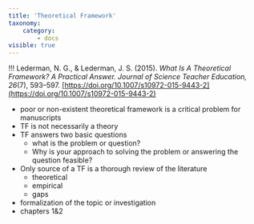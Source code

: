 ```yaml
---
title: 'Theoretical Framework'
taxonomy:
    category:
        - docs
visible: true
---
```


!!! Lederman, N. G., & Lederman, J. S. (2015). *What Is A Theoretical Framework? A Practical Answer. Journal of Science Teacher Education, 26*(7), 593–597. [https://doi.org/10.1007/s10972-015-9443-2](https://doi.org/10.1007/s10972-015-9443-2)

- poor or non-existent theoretical framework is a critical problem for manuscripts
- TF is not necessarily a theory
- TF answers two basic questions
  - what is the problem or question?
  - Why is your approach to solving the problem or answering the question feasible?
- Only source of a TF is a thorough review of the literature
  - theoretical
  - empirical
  - gaps
- formalization of the topic or investigation
- chapters 1&2
